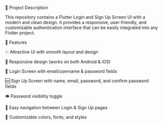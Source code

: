 📌 Project Description

This repository contains a Flutter Login and Sign Up Screen UI with a modern and clean design. It provides a responsive, user-friendly, and customizable authentication interface that can be easily integrated into any Flutter project.

🚀 Features

✨ Attractive UI with smooth layout and design

📱 Responsive design (works on both Android & iOS)

🔐 Login Screen with email/username & password fields

🆕 Sign Up Screen with name, email, password, and confirm password fields

👁️ Password visibility toggle

🔄 Easy navigation between Login & Sign Up pages

🎨 Customizable colors, fonts, and styles
